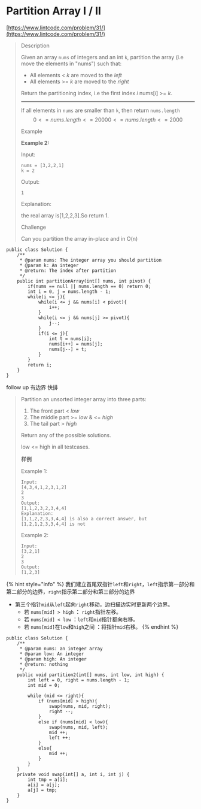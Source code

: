 # Partition Array I / II

[https://www.lintcode.com/problem/31/](https://www.lintcode.com/problem/31/)

> Description
>
> Given an array `nums` of integers and an int `k`, partition the array (i.e move the elements in "nums") such that:
>
> * All elements < _k_ are moved to the _left_
> * All elements >= _k_ are moved to the _right_
>
> Return the partitioning index, i.e the first index _i_ nums\[_i_] >= _k_.
>
> ***
>
> If all elements in `nums` are smaller than `k`, then return `nums.length`\
> $$0 <= nums.length <= 20000<=nums.length<=2000$$
>
> Example
>
> **Example 2:**
>
> Input:
>
> ```
> nums = [3,2,2,1]
> k = 2
> ```
>
> Output:
>
> ```
> 1
> ```
>
> Explanation:
>
> the real array is\[1,2,2,3].So return 1.
>
> Challenge
>
> Can you partition the array in-place and in O(n)

```
public class Solution {
    /**
     * @param nums: The integer array you should partition
     * @param k: An integer
     * @return: The index after partition
     */
    public int partitionArray(int[] nums, int pivot) {
        if(nums == null || nums.length == 0) return 0;
        int i = 0, j = nums.length - 1;
        while(i <= j){
            while(i <= j && nums[i] < pivot){
                i++;
            }
            while(i <= j && nums[j] >= pivot){
                j--;
            }
            if(i <= j){
                int t = nums[i];
                nums[i++] = nums[j];
                nums[j--] = t;
            }
        }
        return i;
    }
}
```

follow up 有边界 快排

> Partition an unsorted integer array into three parts:
>
> 1. The front part < _low_
> 2. The middle part >= _low_ & <= _high_
> 3. The tail part > _high_
>
> Return any of the possible solutions.
>
> low <= high in all testcases.
>
> **样例**
>
> Example 1:
>
> ```
> Input:
> [4,3,4,1,2,3,1,2]
> 2
> 3
> Output:
> [1,1,2,3,2,3,4,4]
> Explanation:
> [1,1,2,2,3,3,4,4] is also a correct answer, but [1,2,1,2,3,3,4,4] is not
> ```
>
> Example 2:
>
> ```
> Input:
> [3,2,1]
> 2
> 3
> Output:
> [1,2,3]
> ```

{% hint style="info" %}
我们建立首尾双指针`left`和`right`，`left`指示第一部分和第二部分的边界，`right`指示第二部分和第三部分的边界

* 第三个指针`mid`从`left`起向`right`移动，边扫描边实时更新两个边界。
  * 若 `nums[mid] > high` ： `right`指针左移。
  * 若 `nums[mid] < low` ：`left`和`mid`指针都向右移。
  * 若 `nums[mid]`在`low`和`high`之间 ：将指针`mid`右移。
{% endhint %}

```
public class Solution {
    /**
     * @param nums: an integer array
     * @param low: An integer
     * @param high: An integer
     * @return: nothing
     */
    public void partition2(int[] nums, int low, int high) {
        int left = 0, right = nums.length - 1;
        int mid = 0;
        
        while (mid <= right){
            if (nums[mid] > high){
                swap(nums, mid, right);
                right --;
            }
            else if (nums[mid] < low){
                swap(nums, mid, left);
                mid ++;
                left ++;
            }
            else{
                mid ++;
            }
        }
    }
    private void swap(int[] a, int i, int j) {
        int tmp = a[i];
        a[i] = a[j];
        a[j] = tmp;
    }
}
```
